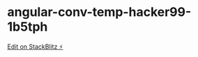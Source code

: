# angular-conv-temp-hacker99-1b5tph

[Edit on StackBlitz ⚡️](https://stackblitz.com/edit/angular-conv-temp-hacker99-1b5tph)